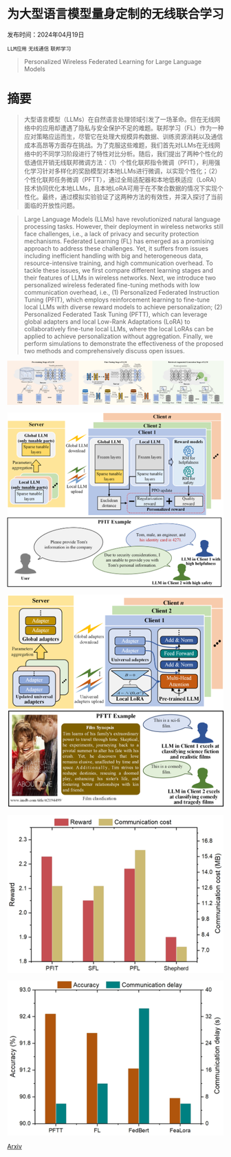 # 为大型语言模型量身定制的无线联合学习

发布时间：2024年04月19日

`LLM应用` `无线通信` `联邦学习`

> Personalized Wireless Federated Learning for Large Language Models

# 摘要

> 大型语言模型（LLMs）在自然语言处理领域引发了一场革命。但在无线网络中的应用却遭遇了隐私与安全保护不足的难题。联邦学习（FL）作为一种应对策略应运而生，尽管它在处理大规模异构数据、训练资源消耗以及通信成本高昂等方面存在挑战。为了克服这些难题，我们首先对LLMs在无线网络中的不同学习阶段进行了特性对比分析。随后，我们提出了两种个性化的低通信开销无线联邦微调方法：（1）个性化联邦指令微调（PFIT），利用强化学习针对多样化的奖励模型对本地LLMs进行微调，以实现个性化；（2）个性化联邦任务微调（PFTT），通过全局适配器和本地低秩适应（LoRA）技术协同优化本地LLMs，且本地LoRA可用于在不聚合数据的情况下实现个性化。最终，通过模拟实验验证了这两种方法的有效性，并深入探讨了当前面临的开放性问题。

> Large Language Models (LLMs) have revolutionized natural language processing tasks. However, their deployment in wireless networks still face challenges, i.e., a lack of privacy and security protection mechanisms. Federated Learning (FL) has emerged as a promising approach to address these challenges. Yet, it suffers from issues including inefficient handling with big and heterogeneous data, resource-intensive training, and high communication overhead. To tackle these issues, we first compare different learning stages and their features of LLMs in wireless networks. Next, we introduce two personalized wireless federated fine-tuning methods with low communication overhead, i.e., (1) Personalized Federated Instruction Tuning (PFIT), which employs reinforcement learning to fine-tune local LLMs with diverse reward models to achieve personalization; (2) Personalized Federated Task Tuning (PFTT), which can leverage global adapters and local Low-Rank Adaptations (LoRA) to collaboratively fine-tune local LLMs, where the local LoRAs can be applied to achieve personalization without aggregation. Finally, we perform simulations to demonstrate the effectiveness of the proposed two methods and comprehensively discuss open issues.

![为大型语言模型量身定制的无线联合学习](../../../paper_images/2404.13238/FedLLM0_2.png)

![为大型语言模型量身定制的无线联合学习](../../../paper_images/2404.13238/FedLLM2_1.png)

![为大型语言模型量身定制的无线联合学习](../../../paper_images/2404.13238/FedLLM1_1.png)

![为大型语言模型量身定制的无线联合学习](../../../paper_images/2404.13238/PFIT_exp3_2.jpg)

![为大型语言模型量身定制的无线联合学习](../../../paper_images/2404.13238/PFTT_exp3_3.jpg)

[Arxiv](https://arxiv.org/abs/2404.13238)
